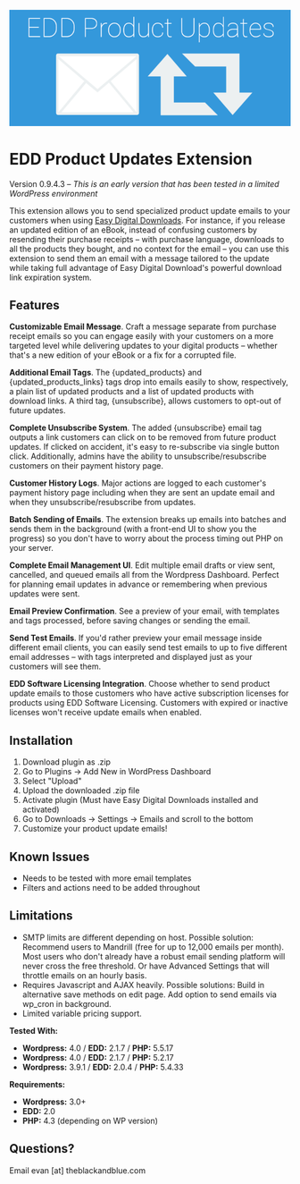 ![Alt text](/assets/img/edd_pup_banner_v1.png?raw=true "EDD Product Updates Extension")

EDD Product Updates Extension
===================

Version 0.9.4.3 – *This is an early version that has been tested in a limited WordPress environment*

This extension allows you to send specialized product update emails to your customers when using [Easy Digital Downloads](http://easydigitaldownloads.com/). For instance, if you release an updated edition of an eBook, instead of confusing customers by resending their purchase receipts – with purchase language, downloads to all the products they bought, and no context for the email – you can use this extension to send them an email with a message tailored to the update while taking full advantage of Easy Digital Download's powerful download link expiration system.

## Features
**Customizable Email Message**. Craft a message separate from purchase receipt emails so you can engage easily with your customers on a more targeted level while delivering updates to your digital products – whether that's a new edition of your eBook or a fix for a corrupted file.

**Additional Email Tags**. The {updated_products} and {updated_products_links} tags drop into emails easily to show, respectively, a plain list of updated products and a list of updated products with download links. A third tag, {unsubscribe}, allows customers to opt-out of future updates.

**Complete Unsubscribe System**. The added {unsubscribe} email tag outputs a link customers can click on to be removed from future product updates. If clicked on accident, it's easy to re-subscribe via single button click. Additionally, admins have the ability to unsubscribe/resubscribe customers on their payment history page.

**Customer History Logs**. Major actions are logged to each customer's payment history page including when they are sent an update email and when they unsubscribe/resubscribe from updates.

**Batch Sending of Emails**. The extension breaks up emails into batches and sends them in the background (with a front-end UI to show you the progress) so you don't have to worry about the process timing out PHP on your server.

**Complete Email Management UI**. Edit multiple email drafts or view sent, cancelled, and queued emails all from the Wordpress Dashboard. Perfect for planning email updates in advance or remembering when previous updates were sent.

**Email Preview Confirmation**. See a preview of your email, with templates and tags processed, before saving changes or sending the email.

**Send Test Emails**. If you'd rather preview your email message inside different email clients, you can easily send test emails to up to five different email addresses – with tags interpreted and displayed just as your customers will see them.

**EDD Software Licensing Integration**. Choose whether to send product update emails to those customers who have active subscription licenses for products using EDD Software Licensing. Customers with expired or inactive licenses won't receive update emails when enabled.


## Installation
1. Download plugin as .zip
2. Go to Plugins -> Add New in WordPress Dashboard
3. Select "Upload"
4. Upload the downloaded .zip file
5. Activate plugin (Must have Easy Digital Downloads installed and activated)
6. Go to Downloads -> Settings -> Emails and scroll to the bottom
7. Customize your product update emails!

## Known Issues
* Needs to be tested with more email templates
* Filters and actions need to be added throughout

## Limitations
* SMTP limits are different depending on host. Possible solution: Recommend users to Mandrill (free for up to 12,000 emails per month). Most users who don't already have a robust email sending platform will never cross the free threshold. Or have Advanced Settings that will throttle emails on an hourly basis.
* Requires Javascript and AJAX heavily. Possible solutions: Build in alternative save methods on edit page. Add option to send emails via wp_cron in background.
* Limited variable pricing support.

**Tested With:**
* **Wordpress:** 4.0 / **EDD:** 2.1.7 / **PHP:** 5.5.17
* **Wordpress:** 4.0 / **EDD:** 2.1.7 / **PHP:** 5.2.17
* **Wordpress:** 3.9.1 / **EDD:** 2.0.4 / **PHP:** 5.4.33

**Requirements:**
* **Wordpress:** 3.0+
* **EDD:** 2.0
* **PHP:** 4.3 (depending on WP version)

## Questions?
Email evan [at] theblackandblue.com
